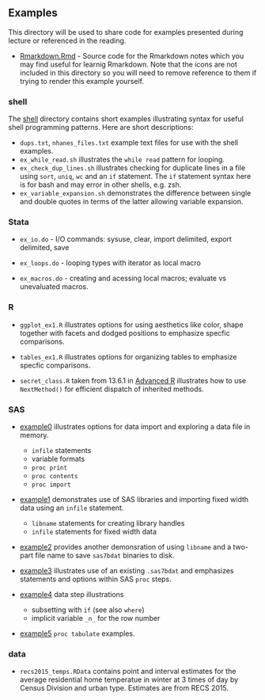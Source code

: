 ## Examples

This directory will be used to share code for examples presented during
lecture or referenced in the reading.  

- [Rmarkdown.Rmd](./Rmarkdown.Rmd) - Source code for the Rmarkdown notes
   which you may find useful for learnig Rmarkdown.  Note that the icons are
   not included in this directory so you will need to remove reference to them
   if trying to render this example yourself.


### shell

The [shell](./shell) directory contains short examples illustrating
syntax for useful shell programming patterns. Here are short descriptions:

 - `dups.txt`, `nhanes_files.txt` example text files for use with the
    shell examples.
 - `ex_while_read.sh` illustrates the `while read` pattern for looping.
 - `ex_check_dup_lines.sh` illustrates checking for duplicate lines in
    a file using `sort`, `uniq`, `wc` and an `if` statement. The `if`
    statement syntax here is for bash and may error in other shells,
    e.g. zsh.
 - `ex_variable_expansion.sh` demonstrates the difference between single
    and double quotes in terms of the latter allowing variable expansion.

### Stata

 - `ex_io.do` - I/O commands: sysuse, clear, import delimited,
    export delimited, save

 - `ex_loops.do` - looping types with iterator as local macro

 - `ex_macros.do` - creating and acessing local macros; evaluate
    vs unevaluated macros.


### R

 - `ggplot_ex1.R` illustrates options for using aesthetics like color, shape
    together with facets and dodged positions to emphasize specfic comparisons.

 - `tables_ex1.R` illustrates options for organizing tables 
    to emphasize specfic comparisons.

 - `secret_class.R` taken from 13.6.1 in
    [Advanced R](https://adv-r.hadley.nz/s3.html#s3-inheritance)
    illustrates how to use `NextMethod()` for efficient dispatch
    of inherited methods.

### SAS

 - [example0](./sas/example0.sas) illustrates options for data import
   and exploring a data file in memory.
   * `infile` statements
   * variable formats
   * `proc print`
   * `proc contents`
   * `proc import`

 - [example1](./sas/example1.sas) demonstrates use of SAS libraries
   and importing fixed width data using an `infile` statement. 
   * `libname` statements for creating library handles
   * `infile` statements for fixed width data

 - [example2](./sas/example2.sas) provides another demonsration of
   using `libname` and a two-part file name to save `sas7bdat` binaries
   to disk.

 - [example3](./sas/example3.sas) illustrates use of an existing `.sas7bdat`
   and emphasizes statements and options within SAS `proc` steps.

 - [example4](./sas/example4.sas) data step illustrations
   * subsetting with `if` (see also `where`)
   * implicit variable `_n_` for the row number

 - [example5](./sas/example5.sas) `proc tabulate` examples.
 
 
   
### data

 - `recs2015_temps.RData` contains point and interval estimates for the
    average residential home temperatue in winter at 3 times of day by
    Census Division and urban type.  Estimates are from RECS 2015.
  